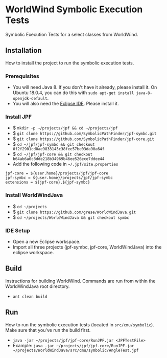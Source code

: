 # WorldWind Symbolic Execution Tests

Symbolic Execution Tests for a select classes from WorldWind.

## Installation

How to install the project to run the symbolic execution tests.

### Prerequisites

* You will need Java 8. If you don't have it already, please install it. On Ubuntu 18.0.4, you can do this with `sudo apt-get install java-8-openjdk-default`.
* You will also need the [Eclipse IDE](https://www.eclipse.org/downloads).  Please install it.

### Install JPF

* $ `mkdir -p ~/projects/jpf && cd ~/projects/jpf`
* $ `git clone https://github.com/SymbolicPathFinder/jpf-symbc.git`
* $ `git clone https://github.com/SymbolicPathFinder/jpf-core.git`
* $ `cd ~/jpf/jpf-symbc && git checkout 0f2f2901cd0ae9833145c38fee57be03da90a64f`
* $ `cd ~/jpf/jpf-core && git checkout b64ab6a0c8dde218b34969b46ee526ece7ddee44`
* Add the following code in `~/.jpf/site.properties`
    
```
jpf-core = ${user.home}/projects/jpf/jpf-core
jpf-symbc = ${user.home}/projects/jpf/jpf-symbc
extensions = ${jpf-core},${jpf-symbc}
```

### Install WorldWindJava

* $ `cd ~/projects`
* $ `git clone https://github.com/grese/WorldWindJava.git`
* $ `cd ~/projects/WorldWindJava && git checkout symbc`

### IDE Setup

* Open a new Eclipse workspace.
* Import all three projects (jpf-symbc, jpf-core, WorldWindJava) into the eclipse workspace.

## Build

Instructions for building WorldWind. Commands are run from within the WorldWindJava root directory.

* `ant clean build`

## Run

How to run the symbolic execution tests (located in `src/cmu/symbolic`). Make sure that you've run the build first.

* `java -jar ~/projects/jpf/jpf-core/RunJPF.jar <JPFTestFile>`
* Example: `java -jar ~/projects/jpf/jpf-core/RunJPF.jar ~/projects/WorldWindJava/src/cmu/symbolic/AngleTest.jpf`

